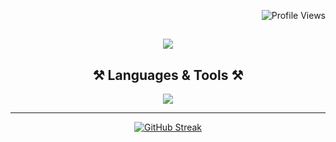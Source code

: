 <p align="right">
  <img src="https://komarev.com/ghpvc/?username=Svikou&style=plastic-square&color=FB8C00" alt="Profile Views">
</p>

<h2 align="center">
    <img src="https://readme-typing-svg.herokuapp.com/?font=Poppins&size=35&color=FB8C00&weight=700&center=true&vCenter=true&width=500&height=70&duration=4500&lines=Hi+There+!;+I'm+Saïkou;that+one+Web+Developper;+you+where+looking+for+🫵🏽" />

<h2 align="center">⚒️ Languages & Tools ⚒️</h2>

<div align="center">
    
<img src="https://skillicons.dev/icons?i=javascript,typescript,react,tailwind,firebase,laravel,nextjs,git,figma,pnpm" width={100}/><br>
</div>
<hr>
<div align="center">

<a href="https://git.io/streak-stats"><img src="https://streak-stats.demolab.com?user=svikou&theme=dark" alt="GitHub Streak" /></a>
  
</div>

